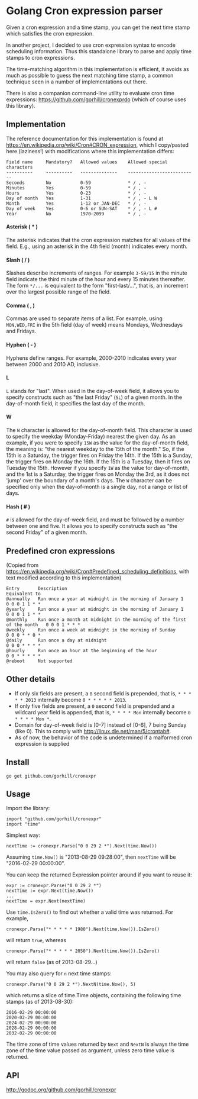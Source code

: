 Golang Cron expression parser
=============================
Given a cron expression and a time stamp, you can get the next time stamp which satisfies the cron expression.

In another project, I decided to use cron expression syntax to encode scheduling information. Thus this standalone library to parse and apply time stamps to cron expressions.

The time-matching algorithm in this implementation is efficient, it avoids as much as possible to guess the next matching time stamp, a common technique seen in a number of implementations out there.

There is also a companion command-line utility to evaluate cron time expressions: <https://github.com/gorhill/cronexprdo> (which of course uses this library).

Implementation
--------------
The reference documentation for this implementation is found at
<https://en.wikipedia.org/wiki/Cron#CRON_expression>, which I copy/pasted here (laziness!) with modifications where this implementation differs:

    Field name     Mandatory?   Allowed values    Allowed special characters
    ----------     ----------   --------------    --------------------------
    Seconds        No           0-59              * / , -
    Minutes        Yes          0-59              * / , -
    Hours          Yes          0-23              * / , -
    Day of month   Yes          1-31              * / , - L W
    Month          Yes          1-12 or JAN-DEC   * / , -
    Day of week    Yes          0-6 or SUN-SAT    * / , - L #
    Year           No           1970–2099         * / , -

#### Asterisk ( * )
The asterisk indicates that the cron expression matches for all values of the field. E.g., using an asterisk in the 4th field (month) indicates every month. 

#### Slash ( / )
Slashes describe increments of ranges. For example `3-59/15` in the minute field indicate the third minute of the hour and every 15 minutes thereafter. The form `*/...` is equivalent to the form "first-last/...", that is, an increment over the largest possible range of the field.

#### Comma ( , )
Commas are used to separate items of a list. For example, using `MON,WED,FRI` in the 5th field (day of week) means Mondays, Wednesdays and Fridays.

#### Hyphen ( - )
Hyphens define ranges. For example, 2000-2010 indicates every year between 2000 and 2010 AD, inclusive.

#### L
`L` stands for "last". When used in the day-of-week field, it allows you to specify constructs such as "the last Friday" (`5L`) of a given month. In the day-of-month field, it specifies the last day of the month.

#### W
The `W` character is allowed for the day-of-month field. This character is used to specify the weekday (Monday-Friday) nearest the given day. As an example, if you were to specify `15W` as the value for the day-of-month field, the meaning is: "the nearest weekday to the 15th of the month." So, if the 15th is a Saturday, the trigger fires on Friday the 14th. If the 15th is a Sunday, the trigger fires on Monday the 16th. If the 15th is a Tuesday, then it fires on Tuesday the 15th. However if you specify `1W` as the value for day-of-month, and the 1st is a Saturday, the trigger fires on Monday the 3rd, as it does not 'jump' over the boundary of a month's days. The `W` character can be specified only when the day-of-month is a single day, not a range or list of days.

#### Hash ( # )
`#` is allowed for the day-of-week field, and must be followed by a number between one and five. It allows you to specify constructs such as "the second Friday" of a given month.

Predefined cron expressions
---------------------------
(Copied from <https://en.wikipedia.org/wiki/Cron#Predefined_scheduling_definitions>, with text modified according to this implementation) 

    Entry       Description                                                             Equivalent to
    @annually   Run once a year at midnight in the morning of January 1                 0 0 0 1 1 * *
    @yearly     Run once a year at midnight in the morning of January 1                 0 0 0 1 1 * *
    @monthly    Run once a month at midnight in the morning of the first of the month   0 0 0 1 * * *
    @weekly     Run once a week at midnight in the morning of Sunday                    0 0 0 * * 0 *
    @daily      Run once a day at midnight                                              0 0 0 * * * *
    @hourly     Run once an hour at the beginning of the hour                           0 0 * * * * *
    @reboot     Not supported

Other details
-------------
* If only six fields are present, a `0` second field is prepended, that is, `* * * * * 2013` internally become `0 * * * * * 2013`.
* If only five fields are present, a `0` second field is prepended and a wildcard year field is appended, that is, `* * * * Mon` internally become `0 * * * * Mon *`.
* Domain for day-of-week field is [0-7] instead of [0-6], 7 being Sunday (like 0). This to comply with http://linux.die.net/man/5/crontab#.
* As of now, the behavior of the code is undetermined if a malformed cron expression is supplied

Install
-------
    go get github.com/gorhill/cronexpr

Usage
-----
Import the library:

    import "github.com/gorhill/cronexpr"
    import "time"

Simplest way:

    nextTime := cronexpr.Parse("0 0 29 2 *").Next(time.Now())

Assuming `time.Now()` is "2013-08-29 09:28:00", then `nextTime` will be "2016-02-29 00:00:00".

You can keep the returned Expression pointer around if you want to reuse it:

    expr := cronexpr.Parse("0 0 29 2 *")
    nextTime := expr.Next(time.Now())
    ...
    nextTime = expr.Next(nextTime)

Use `time.IsZero()` to find out whether a valid time was returned. For example,

    cronexpr.Parse("* * * * * 1980").Next(time.Now()).IsZero()

will return `true`, whereas

    cronexpr.Parse("* * * * * 2050").Next(time.Now()).IsZero()

will return `false` (as of 2013-08-29...)

You may also query for `n` next time stamps:

    cronexpr.Parse("0 0 29 2 *").NextN(time.Now(), 5)

which returns a slice of time.Time objects, containing the following time stamps (as of 2013-08-30):

    2016-02-29 00:00:00
    2020-02-29 00:00:00
    2024-02-29 00:00:00
    2028-02-29 00:00:00
    2032-02-29 00:00:00

The time zone of time values returned by `Next` and `NextN` is always the
time zone of the time value passed as argument, unless  zero time value is
returned.

API
---
<http://godoc.org/github.com/gorhill/cronexpr>
